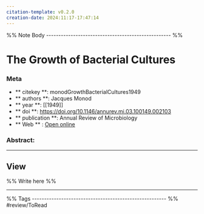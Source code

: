 ```yaml
---
citation-template: v0.2.0
creation-date: 2024:11:17-17:47:14
---
```


%% Note Body --------------------------------------------------- %%
# The Growth of Bacterial Cultures

### Meta
- ** citekey **: monodGrowthBacterialCultures1949
- ** authors **: Jacques Monod
- ** year **: [[1949]]
- ** doi **: https://doi.org/10.1146/annurev.mi.03.100149.002103
- ** publication **: Annual Review of Microbiology
- ** Web ** : [Open online](https://doi.org/10.1146/annurev.mi.03.100149.002103)


### Abstract:


___

## View

%% Write here %%





___
%% Tags  ------------------------------------------------------- %%
#review/ToRead

